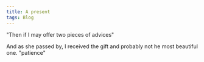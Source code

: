 ```yaml
---
title: A present
tags: Blog
---
```


"Then if I may offer two pieces of advices"




And as she passed by, I received the gift and probably not he most beautiful one. "patience" 
















